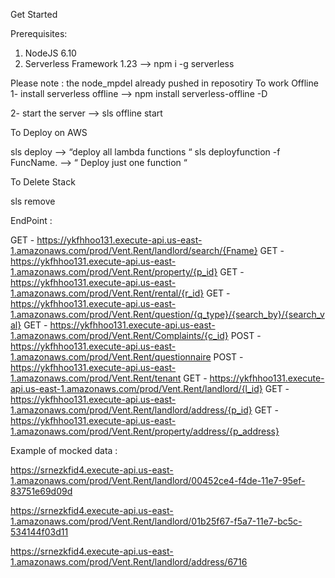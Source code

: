 

Get Started

Prerequisites:

1) NodeJS 6.10
2) Serverless Framework 1.23 —> npm i -g serverless

Please note :  the node_mpdel already pushed in reposotiry 
To work Offline 
 1- install serverless offline —> npm install serverless-offline -D

 2- start the server —> sls offline start
  
To Deploy on AWS 

sls deploy —> “deploy all lambda functions “ 
sls deployfunction -f FuncName.  —> “ Deploy just one function “

To Delete Stack 

sls remove


EndPoint : 

   GET - https://ykfhhoo131.execute-api.us-east-1.amazonaws.com/prod/Vent.Rent/landlord/search/{Fname}
   GET - https://ykfhhoo131.execute-api.us-east-1.amazonaws.com/prod/Vent.Rent/property/{p_id}
   GET - https://ykfhhoo131.execute-api.us-east-1.amazonaws.com/prod/Vent.Rent/rental/{r_id}
   GET - https://ykfhhoo131.execute-api.us-east-1.amazonaws.com/prod/Vent.Rent/question/{q_type}/{search_by}/{search_val}
   GET - https://ykfhhoo131.execute-api.us-east-1.amazonaws.com/prod/Vent.Rent/Complaints/{c_id}
   POST - https://ykfhhoo131.execute-api.us-east-1.amazonaws.com/prod/Vent.Rent/questionnaire
   POST - https://ykfhhoo131.execute-api.us-east-1.amazonaws.com/prod/Vent.Rent/tenant
   GET - https://ykfhhoo131.execute-api.us-east-1.amazonaws.com/prod/Vent.Rent/landlord/{l_id}
   GET - https://ykfhhoo131.execute-api.us-east-1.amazonaws.com/prod/Vent.Rent/landlord/address/{p_id}
   GET - https://ykfhhoo131.execute-api.us-east-1.amazonaws.com/prod/Vent.Rent/property/address/{p_address}






Example of mocked data : 

https://srnezkfid4.execute-api.us-east-1.amazonaws.com/prod/Vent.Rent/landlord/00452ce4-f4de-11e7-95ef-83751e69d09d

https://srnezkfid4.execute-api.us-east-1.amazonaws.com/prod/Vent.Rent/landlord/01b25f67-f5a7-11e7-bc5c-534144f03d11

https://srnezkfid4.execute-api.us-east-1.amazonaws.com/prod/Vent.Rent/landlord/address/6716